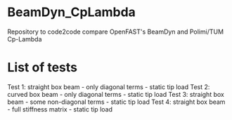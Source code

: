 # BeamDyn_CpLambda
Repository to code2code compare OpenFAST's BeamDyn and Polimi/TUM Cp-Lambda

# List of tests

Test 1: straight box beam - only diagonal terms - static tip load
Test 2: curved box beam - only diagonal terms - static tip load
Test 3: straight box beam - some non-diagonal terms - static tip load
Test 4: straight box beam - full stiffness matrix - static tip load

